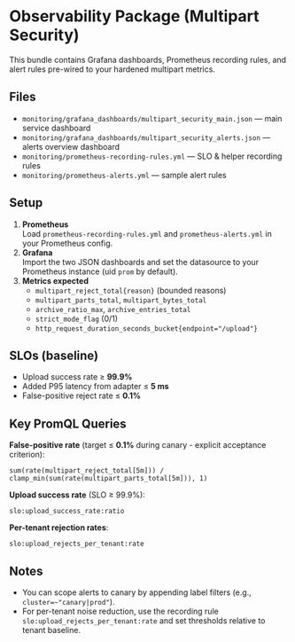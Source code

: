 # Observability Package (Multipart Security)

This bundle contains Grafana dashboards, Prometheus recording rules, and alert rules pre-wired to your hardened multipart metrics.

## Files
- `monitoring/grafana_dashboards/multipart_security_main.json` — main service dashboard
- `monitoring/grafana_dashboards/multipart_security_alerts.json` — alerts overview dashboard
- `monitoring/prometheus-recording-rules.yml` — SLO & helper recording rules
- `monitoring/prometheus-alerts.yml` — sample alert rules

## Setup
1. **Prometheus**  
   Load `prometheus-recording-rules.yml` and `prometheus-alerts.yml` in your Prometheus config.
2. **Grafana**  
   Import the two JSON dashboards and set the datasource to your Prometheus instance (uid `prom` by default).
3. **Metrics expected**
   - `multipart_reject_total{reason}` (bounded reasons)
   - `multipart_parts_total`, `multipart_bytes_total`
   - `archive_ratio_max`, `archive_entries_total`
   - `strict_mode_flag` (0/1)
   - `http_request_duration_seconds_bucket{endpoint="/upload"}`

## SLOs (baseline)
- Upload success rate ≥ **99.9%**
- Added P95 latency from adapter ≤ **5 ms**
- False-positive reject rate ≤ **0.1%**

## Key PromQL Queries

**False-positive rate** (target ≤ **0.1%** during canary - explicit acceptance criterion):
```promql
sum(rate(multipart_reject_total[5m])) / clamp_min(sum(rate(multipart_parts_total[5m])), 1)
```

**Upload success rate** (SLO ≥ 99.9%):
```promql
slo:upload_success_rate:ratio
```

**Per-tenant rejection rates**:
```promql
slo:upload_rejects_per_tenant:rate
```

## Notes
- You can scope alerts to canary by appending label filters (e.g., `cluster=~"canary|prod"`).
- For per-tenant noise reduction, use the recording rule `slo:upload_rejects_per_tenant:rate` and set thresholds relative to tenant baseline.
